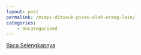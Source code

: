 ```yaml
---
layout: post
permalink: /mimpi-ditusuk-pisau-oleh-orang-lain/
categories:
    - Uncategorized
---
```


[Baca Selengkapnya](/07)